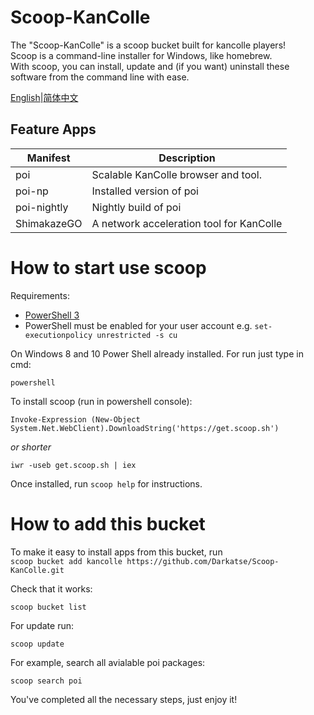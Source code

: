 # Scoop-KanColle

The "Scoop-KanColle" is a scoop bucket built for kancolle players!  
Scoop is a command-line installer for Windows, like homebrew.  
With scoop, you can install, update and (if you want) uninstall these software from the command line with ease.

[English](https://github.com/Darkatse/Scoop-KanColle/blob/master/README.md)|[简体中文](https://github.com/Darkatse/Scoop-KanColle/blob/master/README_CN.md)  

Feature Apps
------------

| Manifest | Description |
|----------|-------------|
| poi | Scalable KanColle browser and tool. |
| poi-np | Installed version of poi|
| poi-nightly | Nightly build of poi |
| ShimakazeGO | A network acceleration tool for KanColle |



How to start use scoop
=====

Requirements:

* [PowerShell 3](http://www.microsoft.com/en-us/download/details.aspx?id=34595)
* PowerShell must be enabled for your user account e.g. `set-executionpolicy unrestricted -s cu`


On Windows 8 and 10 Power Shell already installed.
For run just type in cmd:

    powershell

To install scoop (run in powershell console):

    Invoke-Expression (New-Object System.Net.WebClient).DownloadString('https://get.scoop.sh')  

*or shorter*  

    iwr -useb get.scoop.sh | iex

Once installed, run `scoop help` for instructions.


How to add this bucket
=====

To make it easy to install apps from this bucket, run  
    `scoop bucket add kancolle https://github.com/Darkatse/Scoop-KanColle.git`
    
Check that it works:

    scoop bucket list

For update run:

    scoop update
    
For example, search all avialable poi packages:
    
    scoop search poi

You've completed all the necessary steps, just enjoy it!
